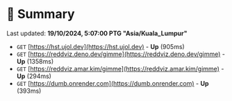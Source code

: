 # 📖 Summary
Last updated: **19/10/2024, 5:07:00 PTG "Asia/Kuala_Lumpur"**

- `GET` [https://hst.ujol.dev](https://hst.ujol.dev) - **Up** (905ms)
- `GET` [https://reddviz.deno.dev/gimme](https://reddviz.deno.dev/gimme) - **Up** (1358ms)
- `GET` [https://reddviz.amar.kim/gimme](https://reddviz.amar.kim/gimme) - **Up** (294ms)
- `GET` [https://dumb.onrender.com](https://dumb.onrender.com) - **Up** (393ms)
